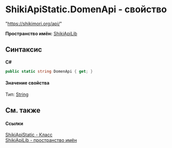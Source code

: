 # ShikiApiStatic.DomenApi - свойство
 

"https://shikimori.org/api/"

**Пространство имён:**&nbsp;<a target="_blank" href="N_ShikiApiLib.md">ShikiApiLib</a>

## Синтаксис

**C#**<br />
``` C#
public static string DomenApi { get; }
```


#### Значение свойства
Тип:&nbsp;<a target="_blank" href="http://msdn2.microsoft.com/ru-ru/library/s1wwdcbf" target="_top">String</a>

## См. также


#### Ссылки
<a target="_blank" href="T_ShikiApiLib_ShikiApiStatic.md">ShikiApiStatic - Класс</a><br /><a target="_blank" href="N_ShikiApiLib.md">ShikiApiLib - пространство имён</a><br />